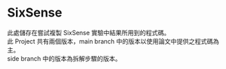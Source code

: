# SixSense
此處儲存在嘗試複製 SixSense 實驗中結果所用到的程式碼。  
此 Project 共有兩個版本，main branch 中的版本以使用論文中提供之程式碼為主。  
side branch 中的版本為拆解步驟的版本。
